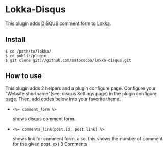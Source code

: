 Lokka-Disqus
============

This plugin adds [DISQUS](http://disqus.com/) comment form to [Lokka](http://lokka.org).

Install
-------

    $ cd /path/to/lokka/
    $ cd public/plugin
    $ git clone git://github.com/satococoa/lokka-disqus.git

How to use
----------

This plugin adds 2 helpers and a plugin configure page.
Configure your "Website shortname"(see: disqus Settings page) in the plugin configure page.
Then, add codes below into your favorite theme.

- `<%= comment_form %>`

    shows disqus comment form.

- `<%= comments_link(post.id, post.link) %>`

    shows link for comment form.
    also, this shows the number of comment for the given post.
    ex) 3 Comments
